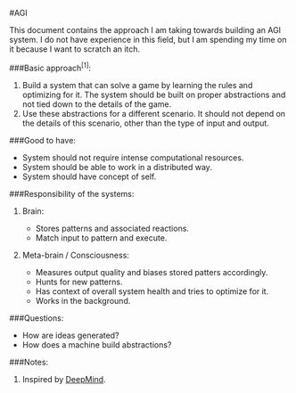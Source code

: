 #AGI

This document contains the approach I am taking towards building an AGI system. I do not have experience in this field, but I am spending my time on it because I want to scratch an itch.

###Basic approach<sup>[1]</sup>:
1. Build a system that can solve a game by learning the rules and optimizing for it. The system should be built on proper abstractions and not tied down to the details of the game.
2. Use these abstractions for a different scenario. It should not depend on the details of this scenario, other than the type of input and output. 

###Good to have:
* System should not require intense computational resources.
* System should be able to work in a distributed way.
* System should have concept of self. 

###Responsibility of the systems:
1. Brain: 
    * Stores patterns and associated reactions.
    * Match input to pattern and execute.

2. Meta-brain / Consciousness:
    * Measures output quality and biases stored patters accordingly.
    * Hunts for new patterns.
    * Has context of overall system health and tries to optimize for it.
    * Works in the background.

###Questions:
* How are ideas generated?
* How does a machine build abstractions?


###Notes:
1. Inspired by [DeepMind](https://deepmind.com/).

